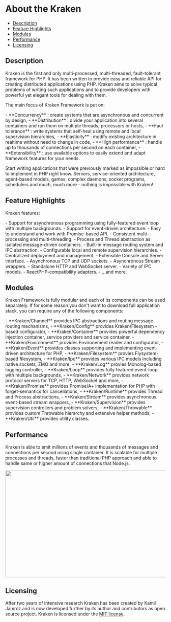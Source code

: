 # About the Kraken

- [Description](#description)
- [Feature Highlights](#feature-highlights)
- [Modules](#modules)
- [Performance](#performance)
- [Licensing](#licensing)

<a name="description"></a>
## Description

Kraken is the first and only multi-processed, multi-threaded, fault-tolerant framework for PHP. It has been written to 
provide easy and reliable API for creating distributed applications using PHP. Kraken aims to solve typical problems of 
writing such applications and to provide developers with powerful yet elegant tools for dealing with them. 

The main focus of Kraken Framework is put on: 

<div class="dot-list" markdown="1">
- **Concurrency** : create systems that are asynchronous and concurrent by design,
- **Distribution** : divide your application into several containers and run them on multiple threads, processors or hosts,
- **Faul tolerance** : write systems that self-heal using remote and local supervision hierarchies,
- **Elasticity** : modify existing architecture in realtime without need to change in code,
- **High performance** : handle up to thousands of connections per second on each container,
- **Extensibility** : use available options to easily extend and adapt framework features for your needs.
</div>

Start writing applications that were previously marked as impossible or hard to implement in PHP right know. Servers, 
service-oriented architecture, agent-based models, games, complex daemons, socket programs, schedulers and much, much 
more - nothing is impossible with Kraken! 

<a name="feature-highlights"></a>
## Feature Highlights

Kraken features:

<div class="dot-list" markdown="1">
- Support for asynchronous programming using fully-featured event loop with multiple backgrounds.
- Support for event-driven architecture.
- Easy to understand and work with Promise-based API.
- Consistent multi-processing and multi-threading.
- Process and Thread abstraction as isolated message-driven containers.
- Built-in message routing system and IPC abstraction.
- Configurable local and remote supervision hierarchies.
- Centralized deployment and management.
- Extensible Console and Server interface.
- Asynchronous TCP and UDP sockets.
- Asynchronous Stream wrappers.
- Standalone HTTP and WebSocket server.
- Variety of IPC models.
- ReactPHP-compatibility adapters.
- ...and more.
</div>

<a name="modules"></a>
## Modules

Kraken Framework is fully modular and each of its components can be used separately. If for some reason you don't want to download full application stack, you can require any of the following components:

<div class="dot-list" markdown="1">
- **Kraken/Channel** provides IPC abstractions and routing message routing mechanisms,
- **Kraken/Config** provides Kraken/Filesystem -based configurator,
- **Kraken/Container** provides powerful dependency injection container, service providers and service container,
- **Kraken/Environment** provides Environement reader and configurator,
- **Kraken/Event** provides classes supporting and implementing event-driven architecture for PHP,
- **Kraken/Filesystem** provies Flysystem-based filesystem,
- **Kraken/Ipc** provides various IPC models including native sockets, ZMQ and more,
- **Kraken/Log** provies Monolog-based logging controller,
- **Kraken/Loop** provides fully featured event-loop with multiple backgrounds,
- **Kraken/Network** provides network protocol servers for TCP, HTTP, WebSocket and more,
- **Kraken/Promise** provides Promise/A+ implementation for PHP with forget-semantics for cancellations,
- **Kraken/Runtime** provides Thread and Process abstractions,
- **Kraken/Stream** provides asynchronous event-based stream wrappers,
- **Kraken/Supervision** provides supervision controllers and problem solvers,
- **Kraken/Throwable** provides custom Throwable hierarchy and extensive helper methods,
- **Kraken/Util** provides utility classes.
</div>

<a name="performance"></a>
## Performance

Kraken is able to emit millions of events and thousands of messages and connections per second using single container.
It is scalable for multiple processes and threads, faster than traditional PHP approach and able to handle same or 
higher amount of connections that Node.js.

<p align="center">
<img src="https://docs.google.com/uc?export=download&id=0B_FVuB10kPjVT21lY3JzVTRwT3c" width="882" height="334" />
</p>

<a name="licensing"></a>
## Licensing

After two years of intensive research Kraken has been created by Kamil Jamróz and is now developed further by its author and contributors as open source project. Kraken is licensed under the [MIT license](http://opensource.org/licenses/MIT).
